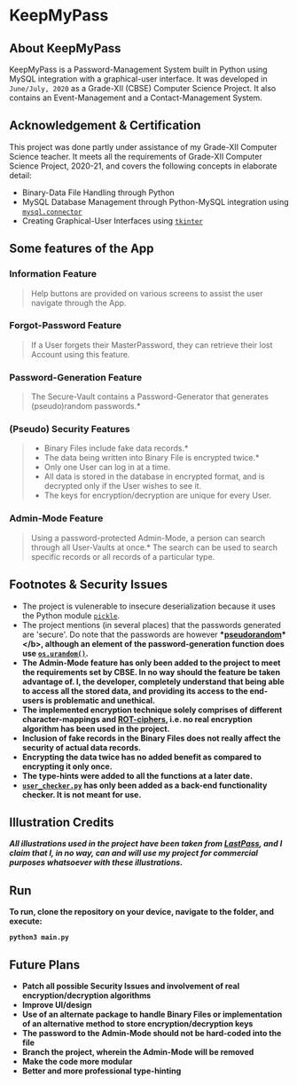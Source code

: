 # KeepMyPass

## About KeepMyPass

KeepMyPass is a Password-Management System built in Python using MySQL integration with a graphical-user interface. It was developed in `June/July, 2020` as a Grade-XII (CBSE) Computer Science Project. It also contains an Event-Management and a Contact-Management System.

## Acknowledgement & Certification

This project was done partly under assistance of my Grade-XII Computer Science teacher. It meets all the requirements of Grade-XII Computer Science Project, 2020-21, and covers the following concepts in elaborate detail:
- Binary-Data File Handling through Python
- MySQL Database Management through Python-MySQL integration using [`mysql.connector`](https://pypi.org/project/mysql-connector-python/)
- Creating Graphical-User Interfaces using [`tkinter`](https://docs.python.org/3/library/tkinter.html)

## Some features of the App

### Information Feature

> Help buttons are provided on various screens to assist the user navigate through the App.

### Forgot-Password Feature

> If a User forgets their MasterPassword, they can retrieve their lost Account using this feature.

### Password-Generation Feature

> The Secure-Vault contains a Password-Generator that generates (pseudo)random passwords.*

### (Pseudo) Security Features

> - Binary Files include fake data records.*
> - The data being written into Binary File is encrypted twice.*
> - Only one User can log in at a time.
> - All data is stored in the database in encrypted format, and is decrypted only if the User wishes to see it.
> - The keys for encryption/decryption are unique for every User.

### Admin-Mode Feature

> Using a password-protected Admin-Mode, a person can search through all User-Vaults at once.* The search can be used to search specific records or all records of a particular type.

## Footnotes & Security Issues

- The project is vulenerable to insecure deserialization because it uses the Python module [`pickle`](https://docs.python.org/3/library/pickle.html). 
- The project mentions (in several places) that the passwords generated are 'secure'. Do note that the passwords are however <b>*[pseudorandom](https://en.wikipedia.org/wiki/Pseudorandomness#:~:text=A%20pseudorandom%20sequence%20of%20numbers,completely%20deterministic%20and%20repeatable%20process.)*</b>, although an element of the password-generation function does use [`os.urandom()`](https://docs.python.org/3/library/os.html#os.urandom).
- The Admin-Mode feature has only been added to the project to meet the requirements set by CBSE. In no way should the feature be taken advantage of. I, the developer, completely understand that being able to access all the stored data, and providing its access to the end-users is <b>problematic and unethical</b>.
- The implemented encryption technique <b>solely</b> comprises of different character-mappings and [ROT-ciphers](https://en.wikipedia.org/wiki/ROT13), i.e. no real encryption algorithm has been used in the project.
- Inclusion of fake records in the Binary Files <b>does not</b> really affect the security of actual data records.
- Encrypting the data twice has no added benefit as compared to encrypting it only once.
- The type-hints were added to all the functions at a later date.
- [`user_checker.py`](https://github.com/divyajeettt/KeepMyPass/blob/main/user_checker.py) has only been added as a back-end functionality checker. It is not meant for use.

## Illustration Credits 

*All illustrations used in the project have been taken from [LastPass](https://www.lastpass.com/), and I claim that I, in no way, can and will use my project for commercial purposes whatsoever with these illustrations.*

## Run

To run, clone the repository on your device, navigate to the folder, and execute:

```
python3 main.py
```

## Future Plans

- Patch all possible Security Issues and involvement of real encryption/decryption algorithms
- Improve UI/design
- Use of an alternate package to handle Binary Files or implementation of an alternative method to store encryption/decryption keys
- The password to the Admin-Mode should <b>not</b> be hard-coded into the file
- Branch the project, wherein the Admin-Mode will be removed
- Make the code more modular
- Better and more professional type-hinting
